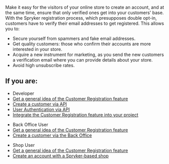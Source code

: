 Make it easy for the visitors of your online store to create an account, and at the same time, ensure that only verified ones get into your customers' base. With the Spryker registration process, which presupposes double opt-in, customers have to verify their email addresses to get registered. This allows you to:

* Secure yourself from spammers and fake email addresses.
* Get quality customers: those who confirm their accounts are more interested in your store.
* Acquire a new instrument for marketing, as you send the new customers a verification email where you can provide details about your store.
* Avoid high unsubscribe rates.

## If you are: 

<div class="mr-container">
    <div class="mr-list-container">
        <!-- col1 -->
        <div class="mr-col">
            <ul class="mr-list mr-list-green">
                <li class="mr-title">Developer</li>
                <li><a href="https://documentation.spryker.com/docs/en/customer-registration-feature-overview" class="mr-link">Get a general idea of the Customer Registration feature</a></li>
                <li><a href="https://documentation.spryker.com/docs/customers#create-a-customer" class="mr-link">Create a customer via API</a></li>
                <li><a href="https://documentation.spryker.com/docs/authentication-and-authorization#user-authentication" class="mr-link">User Authentication via API</a></li>
                <li><a href="https://documentation.spryker.com/docs/customer-account-management-feature-integration" class="mr-link">Integrate the Customer Registration feature into your project</a></li> 
            </ul>
        </div>
        <!-- col2 -->
        <div class="mr-col">
            <ul class="mr-list mr-list-blue">
                <li class="mr-title"> Back Office User</li>
                <li><a href="https://documentation.spryker.com/docs/en/customer-registration-feature-overview" class="mr-link">Get a general idea of the Customer Registration feature</a></li>
                <li><a href="https://documentation.spryker.com/docs/managing-customers#creating-a-customer">Create a customer via the Back Office </a></li>
            </ul>
        </div>
        <!-- col3 -->
        <div class="mr-col">
            <ul class="mr-list mr-list-red">
                <li class="mr-title">Shop User</li>
                 <li><a href="https://documentation.spryker.com/docs/en/customer-registration-feature-overview" class="mr-link">Get a general idea of the Customer Registration feature</a></li>
                <li><a href="https://documentation.spryker.com/docs/en/shop-guide-creating-an-account" class="mr-link">Create an account with a Spryker-based shop</a></li>
            </ul>
        </div>
    </div>
</div>